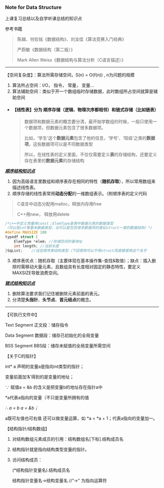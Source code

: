 ### Note for Data Structure

上课复习总结以及自学听课总结的知识点

 参考书籍

> 陈越、何钦铭《数据结构》、刘汝佳《算法竞赛入门经典》
>
> 严蔚敏《数据结构（第二版）》
>
> Mark Allen Weiss《数据结构与算法分析（C语言描述）》

***

【空间复杂度】：算法所需存储空间，S(n) = O(f(n)) , n为问题的规模

1. 算法所占空间：I/O， 指令， 常量， 变量...
2. 算法辅助空间：类似于开一个数组临时存储数据，此时数组所占空间就算是辅助空间  





- #### 【线性表】分为 顺序存储（逻辑、物理次序都相邻）和链式存储（比如链表）

  > 数据项和数据元素的概念要分清，最开始学数组的时候，一般只使用一个数据项，但数据元素包含了很多数据项。
  >
  > 比如，‘学生’这个**数据元素**包含了他的信息，‘学号’、‘班级’之类的**数据项**，这些数据项可以是不同数据类型
  >
  > 所以，在线性表的定义里面，不仅仅需要定义**表**的存储结构，还要定义存在表里的**数据元素**的存储结构

***<u>顺序结构知识点</u>***

1. 因为高级语言里数组和顺序表存在相同的特性（**随机存取**），所以常用数组来描述线性表。
2. 顺序存储的线性表常用**动态分配**的一维数组表示。（附顺序表的定义代码

> C语言中动态分配用malloc，释放内存用free
>
> C++用new， 释放用delete

```c++
/*c++中定义常量用const；ElemType是表中数据元素的数据类型  
（可以是int等基本数据类型，也可以是包含很多数据项的类似struct一类的数据结构）*/
#define MAXSIZE 100  
typedf struct {
	ElemType *elem;	//存储空间的基地址
	int length;	//当前长度
}SqList;	//设定顺序表结构类型（下回使用可以不用struct而直接使用这个名字
```

3. 顺序表优点：随机存取（主要体现在基本操作集-查找&取值）；缺点：插入删除时需移动大量元素，且数组具有长度相对固定的静态特性，要定义MAXSIZE导致浪费空间。

***<u>链式结构知识点</u>***

1. 删除算法要求我们记住被删除元素前面的表元。
2. 分清楚**头指针**、**头节点**、**首元结点**的概念。





***



【可执行文件中】

Text Segment 正文段：储存指令

Data Segment 数据段：储存已初始化的全局变量

BSS Segment BBS段：储存未赋值的全局变量所需空间

  

【关于C的指针】

int*  a 声明的变量a是指向int类型的指针；

变量前面加‘&’得到的是变量的地址；

∵  赋值a = &b 的含义是把变量b的地址存在指针a中  

*a代表a指向的变量（不只是变量所拥有的值

∴ *a = b        a = &b；*  

a既可左值也可右值 还可以做变量运算，如 *a = *a + 1；代表a指向的变量加一。





【结构指针/结构数组】

1. 对结构数组元素成员的引用：结构数组名[下标].结构成员名

2. 结构指针就是指向结构类型变量的指针。

3. 访问结构成员：   

   (*结构指针变量名).结构成员名

   结构指针变量名->结构变量名	//“->" 为指向运算符